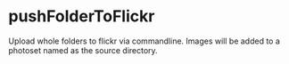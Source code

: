 pushFolderToFlickr
==================

Upload whole folders to flickr via commandline. Images will be added to a photoset named as the source directory.

